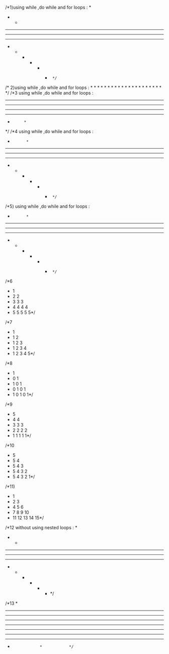 /*1)using while ,do while and for loops :
 *
 * *
 * * *
 * * * *
 * * * * *
 * * * * * *      */
/*  2)using while ,do while and for loops :
     * * * * * *
     * * * * *
     * * * *
     * * *
     * *
     *       */
/*3	using while ,do while and for loops :
 *  * * * * *
 *    * * * *
 *      * * *
 *        * *
 *          *
*/
/*4	using while ,do while and for loops :
 *	         *
 *	       * *
 *	     * * *
 *	   * * * *
 *	 * * * * *      */

/*5)	using while ,do while and for loops :
 *	         *
 *	       *   *
 *	     *   *   *
 *	   *   *   *   *
 *	 *   *   *   *   *      */

/*6	
 * 1
 * 2 2
 * 3 3 3
 * 4 4 4 4
 * 5 5 5 5 5*/

/*7
 * 1
 * 1 2
 * 1 2 3
 * 1 2 3 4
 * 1 2 3 4 5*/

/*8	
 * 1
 * 0 1
 * 1 0 1
 * 0 1 0 1
 * 1 0 1 0 1*/

/*9	
 * 5
 * 4 4
 * 3 3 3
 * 2 2 2 2
 * 1 1 1 1 1*/

/*10	
 * 5
 * 5 4
 * 5 4 3
 * 5 4 3 2
 * 5 4 3 2 1*/

/*11)	
 * 1
 * 2 3
 * 4 5 6
 * 7 8 9 10 
 * 11 12 13 14 15*/

/*12	without using nested loops :
 *
 * *
 * * *
 * * * *
 * * * * *
 * * * * * *  */

/*13	             *
 *               * * *
 *             * * * * *
 *           * * * * * * *
 *         * * * * * * * * *
 *           * * * * * * *
 *             * * * * *
 *               * * *
 *                 *			*/
